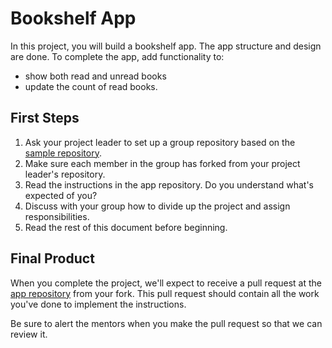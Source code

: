 # Bookshelf App

In this project, you will build a bookshelf app. The app structure and design are done. To complete the app, add functionality to: 
- show both read and unread books
- update the count of read books.

## First Steps

1. Ask your project leader to set up a group repository based on the [sample repository](https://github.com/CodeYourFuture/group-project-bookshelf).
2. Make sure each member in the group has forked from your project leader's repository.
3. Read the instructions in the app repository. Do you understand what's expected of you?
4. Discuss with your group how to divide up the project and assign responsibilities.
5. Read the rest of this document before beginning.

## Final Product

When you complete the project, we'll expect to receive a pull request at the [app repository](https://github.com/CodeYourFuture/group-project-bookshelf) from your fork. This pull request should contain all the work you've done to implement the instructions.

Be sure to alert the mentors when you make the pull request so that we can review it.
